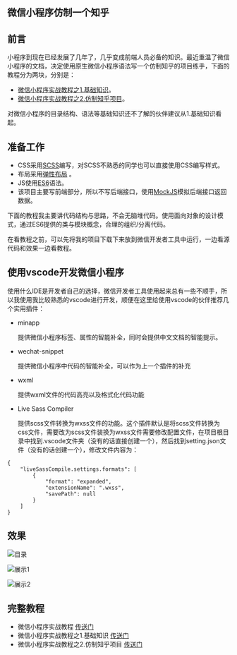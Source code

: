 ## 微信小程序仿制一个知乎
## 前言
小程序到现在已经发展了几年了，几乎变成前端人员必备的知识。最近重温了微信小程序的文档，决定使用原生微信小程序语法写一个仿制知乎的项目练手，下面的教程分为两块，分别是：
* [微信小程序实战教程之1.基础知识](https://juejin.im/post/5cf9efaa51882526a42af5f3)。
* [微信小程序实战教程之2.仿制知乎项目](https://juejin.im/post/5cfb43306fb9a07eea3264a1)。

对微信小程序的目录结构、语法等基础知识还不了解的伙伴建议从1.基础知识看起。

## 准备工作
* CSS采用[SCSS](https://juejin.im/post/5cf488ea518825378867758f)编写，对SCSS不熟悉的同学也可以直接使用CSS编写样式。
* 布局采用[弹性布局](https://juejin.im/post/5cf7797ef265da1b7f296d0a) 。
* JS使用[ES6](https://juejin.im/post/5cfb7be76fb9a07eab6872f4)语法。
* 该项目主要写前端部分，所以不写后端接口，使用[MockJS](https://juejin.im/post/5cf726b5e51d454fbf5409bc)模拟后端接口返回数据。

下面的教程我主要讲代码结构与思路，不会无脑堆代码。使用面向对象的设计模式，通过ES6提供的类与模块概念，合理的组织/分离代码。

在看教程之前，可以先将我的项目下载下来放到微信开发者工具中运行，一边看源代码和效果一边看教程。
## 使用vscode开发微信小程序
使用什么IDE是开发者自己的选择，微信开发者工具使用起来总有一些不顺手，所以我使用我比较熟悉的vscode进行开发，顺便在这里给使用vscode的伙伴推荐几个实用插件：
* minapp

    提供微信小程序标签、属性的智能补全，同时会提供中文文档的智能提示。
* wechat-snippet

    提供微信小程序中代码的智能补全，可以作为上一个插件的补充
* wxml

    提供wxml文件的代码高亮以及格式化代码功能
* Live Sass Compiler

    提供scss文件转换为wxss文件的功能。这个插件默认是将scss文件转换为css文件，需要改为scss文件装换为wxss文件需要修改配置文件，在项目根目录中找到.vscode文件夹（没有的话直接创建一个），然后找到setting.json文件（没有的话创建一个），修改文件内容为：
    
```
{
    "liveSassCompile.settings.formats": [
        {
            "format": "expanded",
            "extensionName": ".wxss",
            "savePath": null
        }
    ]
}
```
## 效果

![目录](https://user-gold-cdn.xitu.io/2019/6/22/16b7fb4a134a567a?w=299&h=427&f=png&s=5006)

![展示1](https://user-gold-cdn.xitu.io/2019/6/22/16b7f7aabac412dc?w=402&h=716&f=gif&s=186240)

![展示2](https://user-gold-cdn.xitu.io/2019/6/22/16b7f7b68d5747d3?w=402&h=716&f=gif&s=3214931)
## 完整教程
* 微信小程序实战教程 [传送门](https://juejin.im/editor/posts/5d0e14a66fb9a07ed2247759)
* 微信小程序实战教程之1.基础知识 [传送门](https://juejin.im/post/5cf9efaa51882526a42af5f3)
* 微信小程序实战教程之2.仿制知乎项目 [传送门](https://juejin.im/post/5cfb43306fb9a07eea3264a1)
